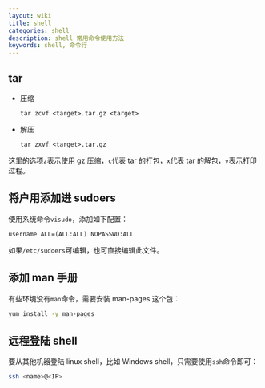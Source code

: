 ```yaml
---
layout: wiki
title: shell
categories: shell
description: shell 常用命令使用方法
keywords: shell, 命令行
---
```


## tar

- 压缩

  `tar zcvf <target>.tar.gz <target>`

- 解压

  `tar zxvf <target>.tar.gz`

这里的选项`z`表示使用 gz 压缩，`c`代表 tar 的打包，`x`代表 tar 的解包，`v`表示打印过程。

## 将户用添加进 sudoers

使用系统命令`visudo`，添加如下配置：

```
username ALL=(ALL:ALL) NOPASSWD:ALL
```

如果`/etc/sudoers`可编辑，也可直接编辑此文件。

## 添加 man 手册

有些环境没有`man`命令，需要安装 man-pages 这个包：

```bash
yum install -y man-pages
```

## 远程登陆 shell

要从其他机器登陆 linux shell，比如 Windows shell，只需要使用`ssh`命令即可：

```bash
ssh <name>@<IP>
```
